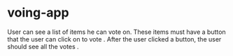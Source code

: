 # voing-app

User can see a list of items he can vote on. These items must have a button that the user can click on to vote . After the user clicked a button, the user should see all the votes .
